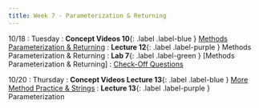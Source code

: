 ```yaml
---
title: Week 7 - Parameterization & Returning
---
```


10/18
: Tuesday
: **Concept Videos 10**{: .label .label-blue } [Methods Parameterization & Returning](https://edstem.org/us/courses/24341/lessons/46361/slides/264947)
: **Lecture 12**{: .label .label-purple } Methods Parameterization & Returning
: **Lab 7**{: .label .label-green } [Methods Parameterization & Returning]
  : [Check-Off Questions](https://cs151.org/lab/)

10/20
: Thursday
: **Concept Videos Lecture 13**{: .label .label-blue } [More Method Practice & Strings](#)
: **Lecture 13**{: .label .label-purple } Parameterization
